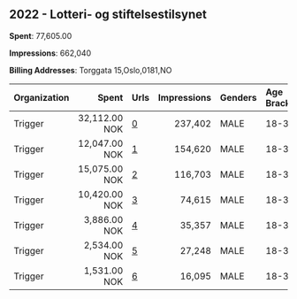 ## 2022 - Lotteri- og stiftelsestilsynet 
**Spent**: 77,605.00

**Impressions**: 662,040

**Billing Addresses**: Torggata 15,Oslo,0181,NO

|Organization|Spent|Urls|Impressions|Genders|Age Brackets|Country Codes|
|:---|---:|:---|---:|:---|:---|:---|
|Trigger|32,112.00 NOK|[0](https://www.snap.com/political-ads/asset/8e03fe6653f8c338c8729a0b35b7a11a51f1ebd62a05d4bfe821227587c735b7?mediaType=mp4)|237,402|MALE|18-39|norway|
|Trigger|12,047.00 NOK|[1](https://www.snap.com/political-ads/asset/ccd13d502a01fef719879ba07ec81447b17105adc79dd95fd4a710ec47cf4a4b?mediaType=mp4)|154,620|MALE|18-39|norway|
|Trigger|15,075.00 NOK|[2](https://www.snap.com/political-ads/asset/3980d225b496acbe9f911a7ddb452272f0950576355e64b63deff8327563daa0?mediaType=mp4)|116,703|MALE|18-39|norway|
|Trigger|10,420.00 NOK|[3](https://www.snap.com/political-ads/asset/94f97cdff44de74ebf0353b54cfddcacf7513fb32d443d92f060075d6a22c605?mediaType=mp4)|74,615|MALE|18-39|norway|
|Trigger|3,886.00 NOK|[4](https://www.snap.com/political-ads/asset/cc1bc03f18caa951ebab3c456ffae5727c8668af859055a2200f0714a56a35fa?mediaType=mp4)|35,357|MALE|18-39|norway|
|Trigger|2,534.00 NOK|[5](https://www.snap.com/political-ads/asset/b27c2268ced1ec4db8b6728bb7d84e195f5c20188faa9fd7ecabfcf3738614a1?mediaType=mp4)|27,248|MALE|18-39|norway|
|Trigger|1,531.00 NOK|[6](https://www.snap.com/political-ads/asset/58d4bac0ee29d1f54d74f4e6820ef2f9a9a916478001cfbb8a920783b687b901?mediaType=mp4)|16,095|MALE|18-39|norway|
